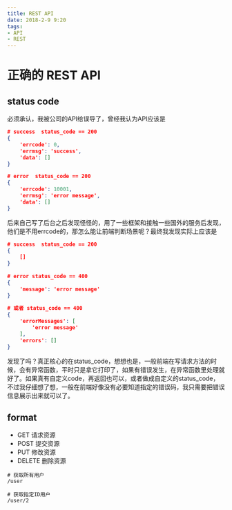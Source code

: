 ```yaml
---
title: REST API
date: 2018-2-9 9:20
tags:
- API
- REST
---
```




# 正确的 REST API

## status code

必须承认，我被公司的API给误导了，曾经我认为API应该是

```json
# success  status_code == 200
{
    'errcode': 0,
    'errmsg': 'success',
    'data': []
}

# error  status_code == 200
{
    'errcode': 10001,
    'errmsg': 'error message',
    'data': []
}
```

后来自己写了后台之后发现怪怪的，用了一些框架和接触一些国外的服务后发现，他们是不用errcode的，那怎么能让前端判断场景呢？最终我发现实际上应该是

```json
# success  status_code == 200
{
    []
}
    
# error status_code == 400
{
	'message': 'error message'    
}
    
# 或者 status_code == 400
{
    'errorMessages': [
    	'error message'
    ],
    'errors': []
}
```

发现了吗？真正核心的在status_code，想想也是，一般前端在写请求方法的时候，会有异常函数，平时只是拿它打印了，如果有错误发生，在异常函数里处理就好了。如果真有自定义code，再返回也可以，或者做成自定义的status_code，不过我仔细想了想，一般在前端好像没有必要知道指定的错误码，我只需要把错误信息展示出来就可以了。



## format

- GET 请求资源
- POST 提交资源
- PUT 修改资源
- DELETE 删除资源



```
# 获取所有用户
/user

# 获取指定ID用户
/user/2

```



